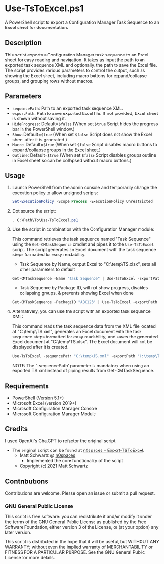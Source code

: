 # Use-TsToExcel.ps1

A PowerShell script to export a Configuration Manager Task Sequence to an Excel sheet for documentation.

## Description

This script exports a Configuration Manager task sequence to an Excel sheet for easy reading and navigation. It takes as input the path to an exported task sequence XML and optionally, the path to save the Excel file. The script provides various parameters to control the output, such as showing the Excel sheet, including macro buttons for expand/collapse groups, and grouping rows without macros.

## Parameters

- `sequencePath`: Path to an exported task sequence XML.
- `exportPath`: Path to save exported Excel file. If not provided, Excel sheet is shown without saving it.
- `HideProgress`: Default=`$false` (When set `$true` Script hides the progress bar in the PowerShell window.)
- `Show`: Default=`$true` (When set `$false` Script does not show the Excel sheet after it is generated.)
- `Macro`: Default=`$true` (When set `$false` Script disables macro buttons to expand/collapse groups in the Excel sheet.)
- `Outline`: Default=`$true` (When set `$false` Script disables groups outline in Excel sheet so can be collapsed without macro buttons.)

## Usage

1. Launch PowerShell from the admin console and temporarily change the execution policy to allow unsigned scripts:

    ```powershell
    Set-ExecutionPolicy -Scope Process -ExecutionPolicy Unrestricted
    ```

2. Dot source the script:

    ```powershell
    . C:\Path\To\Use-TsToExcel.ps1
    ```

3. Use the script in combination with the Configuration Manager module:

   This command retrieves the task sequence named "Task Sequence" using the `Get-CMTaskSequence` cmdlet and pipes it to the `Use-TsToExcel` script.
   The script generates an Excel document with the task sequence steps formatted for easy readability.

   - Task Sequence by Name, output Excel to "C:\temp\TS.xlsx", sets all other parameters to default
   
    ```powershell
    Get-CMTaskSequence -Name "Task Sequence" | Use-TsToExcel -exportPath "C:\temp\TS.xlsx"
    ```
   - Task Sequence by Package ID, will not show progress, disables collapsing groups, & prevents showing Excel when done
   
    ```powershell
    Get-CMTaskSequence -PackageID "ABC123" | Use-TsToExcel -exportPath "C:\temp\TS.xlsx" -HideProgress $true -Macro $false -Show $false
    ```

5. Alternatively, you can use the script with an exported task sequence XML:

   This command reads the task sequence data from the XML file located at "C:\temp\TS.xml", generates an Excel document with the task sequence steps formatted for easy readability, and saves the generated Excel document at "C:\temp\TS.xlsx". The Excel document will not be displayed after it is created.
   
    ```powershell
    Use-TsToExcel -sequencePath "C:\temp\TS.xml" -exportPath "C:\temp\TS.xlsx"
    ```

   NOTE: The '-sequencePath' parameter is mandatory when using an exported TS.xml instead of piping results from Get-CMTaskSequence.

## Requirements

- PowerShell (Version 5.1+)
- Microsoft Excel (version 2019+)
- Microsoft Configuration Manager Console
- Microsoft Configuration Manager Module

## Credits
I used OpenAI's ChatGPT to refactor the original script
- The original script can be found at [n0spaces - Export-TSToExcel](https://github.com/n0spaces/Export-TSToExcel/tree/main).
    - Matt Schwartz @ [n0spaces](https://github.com/n0spaces)
        - Implemented the core functionality of the script
    - Copyright (c) 2021 Matt Schwartz

## Contributions

Contributions are welcome. Please open an issue or submit a pull request.

### GNU General Public License
This script is free software: you can redistribute it and/or modify
it under the terms of the GNU General Public License as published by
the Free Software Foundation, either version 3 of the License, or
(at your option) any later version.

This script is distributed in the hope that it will be useful,
but WITHOUT ANY WARRANTY; without even the implied warranty of
MERCHANTABILITY or FITNESS FOR A PARTICULAR PURPOSE.  See the
GNU General Public License for more details.
